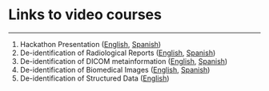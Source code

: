 # Links to video courses
-------------------------

1. Hackathon Presentation ([English](https://drive.google.com/file/d/1gzOGHJxV44Ez-BsjFmdthV5R5-ch1VZl/view?usp=sharing), [Spanish](https://drive.google.com/file/d/1GSL8q4iDMZY_dS0a5uwjL1Fgoct-mfvJ/view?usp=sharing))
2. De-identification of Radiological Reports ([English](https://drive.google.com/file/d/1NWCm_rZ8T70JfTJiaHu_C9sqTgLEVPGu/view?usp=sharing), [Spanish](https://drive.google.com/file/d/1IvrqCE_OpGAa_jyWSHurzz4k4QW322NV/view?usp=sharing))
3. De-identification of DICOM metainformation ([English](https://drive.google.com/file/d/11CyefiglAXY1ePunfKq0wFbfIw2ZlPEY/view?usp=sharing), [Spanish](https://drive.google.com/file/d/16nuL--_5LrTTHa_XMot3aRmRTQR30KL4/view?usp=sharing)) 
4. De-identification of Biomedical Images ([English](https://drive.google.com/file/d/1wohC_BqNxtScj6HtqTvMQkPeBpcqX_T2/view?usp=sharing), [Spanish](https://drive.google.com/file/d/1w4RrFpVbaWwxXCmO3qWgOkW_vF2pJG_a/view?usp=sharing)) 
5. De-identification of Structured Data ([English](https://drive.google.com/file/d/1VNHWD25RzMa9Yc8Y69NBiWUWTc-rE1Ac/view?usp=sharing)) 
